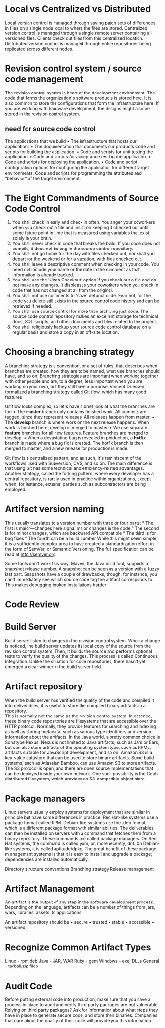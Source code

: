 


# Local vs Centralized vs Distributed 
Local version control is managed through saving patch sets of differences in files on a single node local to where the files are stored.
Centralized version control is managed through a single remote server containing all versioned files. Clients check out files from this centralized location. 
Distributed version control is managed through entire repositories being replicated across different nodes.



# Revision control system / source code management 

The revision control system is heart of the development environment.
The code that forms the organization's software products is stored here.
It is also common to store the configurations that form the infrastructure here. 
If you are working with hardware development, the designs might also be stored in the revision control system. 

##  need for source code control 
 The applications that we build 
 • The infrastructure that hosts our applications 
 • The documentation that documents our products 
Code and scripts for building the application.
•	Code and scripts for unit testing the application.
•	Code and scripts for acceptance testing the application.
•	Code and scripts for deploying the application.
•	Code and script conﬁguration options for conﬁguring the application for different target environments. 
Code and scripts for programming the attributes and “behavior” of the 	target environment.

# The Eight Commandments of Source Code Control
1. You shall check in early and check in often. You anger your coworkers when you check out a file and insist on keeping it checked out until some future point in time that is measured using variables that exist solely in your brain.
2. You shall never check in code that breaks the build. If you code does not compile, it does not belong in the source control repository.
3. You shall not go home for the day with files checked out, nor shall you depart for the weekend or for a vacation, with files checked out.
4. You shall leave a descriptive comment when checking in your code. You need not include your name or the date in the comment as that information is already tracked.
5. You shall use the 'Undo Checkout' option if you check out a file and do not make any changes. It displeases your coworkers when you check in code that has not changed at all from the original.
6. You shall not use comments to 'save' defunct code. Fear not, for the code you delete still exists in the source control code history and can be retrieved if needed.
7. You shall use source control for more than archiving just code. The source code control repository makes an excellent storage for technical docs, SQL scripts, and other documents and files related to the project.
8. You shall religiously backup your source code control database on a regular basis and store a copy in an off-site location.


# Choosing a branching strategy 
A branching strategy is a convention, or a set of rules, that describes when branches are created, how they are to be named, what use branches should have, and so on. Branching strategies are important when working together with other people and are, to a degree, less important when you are working on your own, but they still have a purpose.
Vincent Driessen formalized a branching strategy called Git flow, which has many good features


Git flow looks complex, so let's have a brief look at what the branches are for: 
• The **master** branch only contains finished work. All commits are tagged, since they represent releases. All releases happen from master. 
• The **develop** branch is where work on the next release happens. When work is finished here, develop is merged to master. 
• We use separate **feature** branches for all new features. Feature branches are merged to develop. 
• When a devastating bug is revealed in production, a **hotfix** branch is made where a bug fix is created. The hotfix branch is then merged to master, and a new release for production is made. 


Git flow is a centralized pattern, and as such, it's reminiscent of the workflows used with Subversion, CVS, and so on. The main difference is that using Git has some technical and efficiency-related advantages. Another strategy, called the forking pattern, where every developer has a central repository, is rarely used in practice within organizations, except when, for instance, external parties such as subcontractors are being employed. 

# Artifact version naming 
This usually translates to a version number with three or four parts: ° The first is major—changes here signal major changes in the code ° The second is for minor changes, which are backward API compatible ° The third is for bug fixes ° The fourth can be a build number While this might seem simple, it is a sufficiently complex area to have created a standardization effort in the form of SemVer, or Semantic Versioning. The full specification can be read at http://semver.org. 

Some tools don't work this way. Maven, the Java build tool, supports a snapshot release number. A snapshot can be seen as a version with a fuzzy last part. Snapshots have a couple of drawbacks, though; for instance, you can't immediately see which source code tag the artifact corresponds to. This makes debugging broken installations harder


# Code Review













# Build Server

Build server listen to changes in the revision control system. 
When a change is noticed, the build server updates its local copy of the source from the revision control system.
Then, it builds the source and performs optional tests to verify the quality of the changes. 
This process is called Continuous Integration. 
Unlike the situation for code repositories, there hasn't yet emerged a clear winner in the build server field. 


# Artifact repository 
When the build server has verified the quality of the code and compiled it into deliverables, it is useful to store the compiled binary artifacts in a repository.  
This is normally not the same as the revision control system. 
In essence, these binary code repositories are filesystems that are accessible over the HTTP protocol. 
Normally, they provide features for searching and indexing as well as storing metadata, such as various type identifiers and version information about the artifacts. 
In the Java world, a pretty common choice is Sonatype Nexus. Nexus is not limited to Java artifacts, such as Jars or Ears, but can also store artifacts of the operating system type, such as RPMs, artifacts suitable for JavaScript development, and so on. 
Amazon S3 is a key-value datastore that can be used to store binary artifacts. 
Some build systems, such as Atlassian Bamboo, can use Amazon S3 to store artifacts. 
The S3 protocol is open, and there are open source implementations that can be deployed inside your own network. 
One such possibility is the Ceph distributed filesystem, which provides an S3-compatible object store. 


# Package managers 
Linux servers usually employ systems for deployment that are similar in principle but have some differences in practice.
Red Hat-like systems use a package format called RPM. Debian-like systems use the .deb format, which is a different package format with similar abilities. The deliverables can then be installed on servers with a command that fetches them  from a binary repository. These commands are called package managers. On Red Hat systems, the command is called yum, or, more recently, dnf.  On Debian-like systems, it is called aptitude/dpkg. The great benefit of these package m
anagement systems is that it is easy to install and upgrade a package; dependencies are installed automatically. 

Directory structure conventions 
Branching strategy 
Release management 

 
 
# Artifact Management 
An artifact is the output of any step in the software development process. Depending on the language, artifacts can be a number of things from jars, wars, libraries, assets, to applications. 

An artifact repository should be • secure • trusted • stable • accessible • versioned 

 # Recognize Common Artifact Types 
Linux -  rpm,deb
Java - JAR, WAR
Ruby - gem
Windows - exe, DLLs
General - tarball,zip files



# Audit Code

Before putting external code into production, make sure that you have a process in place to audit and verify third party packages are not vulnerable. Relying on third party packages? Ask for information about what steps they have in place to generate secure code, and store their binaries. Companies that care about the quality of their code will provide you this information.


 
 
 
 
 
 
 
 
 
 
